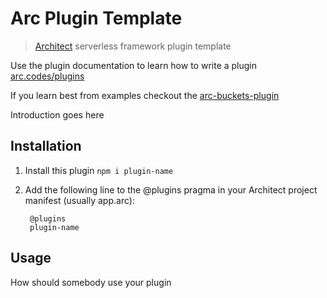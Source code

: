 # Arc Plugin Template

> [Architect](arc.codes) serverless framework plugin template

Use the plugin documentation to learn how to write a plugin [arc.codes/plugins](https://arc.codes/docs/en/guides/extend/plugins)

If you learn best from examples checkout the [arc-buckets-plugin](https://github.com/Ankcorn/arc-buckets-plugin)

Introduction goes here

## Installation

1. Install this plugin `npm i plugin-name`
2. Add the following line to the @plugins pragma in your Architect project manifest (usually app.arc):

		@plugins
		plugin-name

## Usage

How should somebody use your plugin


